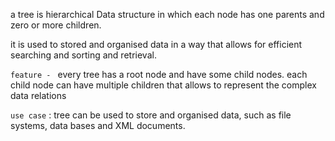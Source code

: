 a tree is hierarchical Data structure in which each node has one parents and zero or more 
children.

it is used to stored and organised data in a way that allows for efficient
searching and sorting and retrieval.


`feature - ` every tree has a root node and have some child nodes. each child node can have multiple children that 
allows to represent the complex data relations


`use case` : tree can be used to store and organised data, such as file systems, data bases and XML documents.